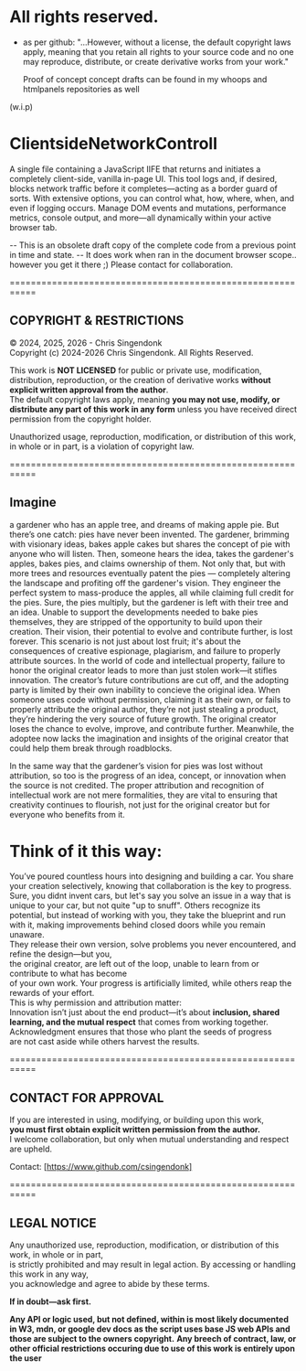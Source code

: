 # All rights reserved.
- as per github: 
  "...However, without a license, the default copyright laws apply, meaning that you retain all rights to your source code and no one may reproduce, distribute, or create derivative works from your work."
  
  Proof of concept concept drafts can be found in my whoops and htmlpanels repositories as well

(w.i.p) 
# ClientsideNetworkControll

   A single file containing a JavaScript IIFE that returns and initiates a completely client-side,
   vanilla in-page UI. This tool logs and, if desired, blocks network traffic before it completes—acting
   as a border guard of sorts. With extensive options, you can control what, how, where, when, and even
   if logging occurs. Manage DOM events and mutations, performance metrics, console output, and more—all
   dynamically within your active browser tab.

   -- This is an obsolete draft copy of the complete code from a previous point in time and state.
   -- It does work when ran in the document browser scope.. however you get it there ;)
   Please contact for collaboration.

   ===========================================================
   ## COPYRIGHT & RESTRICTIONS

   © 2024, 2025, 2026 - Chris Singendonk  
   Copyright (c) 2024-2026 Chris Singendonk. All Rights Reserved.  

   This work is **NOT LICENSED** for public or private use, modification, distribution, reproduction,
   or the creation of derivative works **without explicit written approval from the author**.  
   The default copyright laws apply, meaning **you may not use, modify, or distribute any part of this work
   in any form** unless you have received direct permission from the copyright holder.  

   Unauthorized usage, reproduction, modification, or distribution of this work, in whole or in part,
   is a violation of copyright law.  

   ===========================================================
   ## Imagine
   a gardener who has an apple tree, and dreams of making apple pie. But there’s one catch: pies have never been invented.
The gardener, brimming with visionary ideas, bakes apple cakes but shares the concept of pie with anyone who will listen.
Then, someone hears the idea, takes the gardener's apples, bakes pies, and claims ownership of them.
Not only that, but with more trees and resources eventually patent the pies — completely altering the landscape and profiting off the gardener's vision.
They engineer the perfect system to mass-produce the apples, all while claiming full credit for the pies.
Sure, the pies multiply, but the gardener is left with their tree and an idea.
Unable to support the developments needed to bake pies themselves, they are stripped of the opportunity to build upon their creation.
Their vision, their potential to evolve and contribute further, is lost forever.
This scenario is not just about lost fruit; it's about the consequences of creative espionage, plagiarism, and failure to properly attribute sources.
In the world of code and intellectual property, failure to honor the original creator leads to more than just stolen work—it stifles innovation. 
The creator’s future contributions are cut off, and the adopting party is limited by their own inability to concieve the original idea.
When someone uses code without permission, claiming it as their own, or fails to properly attribute the original author, they’re not just stealing a product,
they’re hindering the very source of future growth. The original creator loses the chance to evolve, improve, and contribute further.
Meanwhile, the adoptee now lacks the imagination and insights of the original creator that could help them break through roadblocks.

In the same way that the gardener’s vision for pies was lost without attribution, so too is the progress of an idea, concept, or innovation when the source is not credited.
The proper attribution and recognition of intellectual work are not mere formalities,
they are vital to ensuring that creativity continues to flourish, not just for the original creator but for everyone who benefits from it.

   # Think of it this way:  
   You’ve poured countless hours into designing and building a car.
   You share your creation selectively, knowing that collaboration is the key to progress.
   Sure, you didnt invent cars, but let's say you solve an issue in a way that is unique to your car, but not quite "up to snuff".
   Others recognize its potential, but instead of working with you, they take the blueprint and run with it,
   making improvements behind closed doors while you remain unaware.  
   They release their own version, solve problems you never encountered, and refine the design—but you,  
   the original creator, are left out of the loop, unable to learn from or contribute to what has become  
   of your own work. Your progress is artificially limited, while others reap the rewards of your effort.  
   This is why permission and attribution matter:  
   Innovation isn’t just about the end product—it’s about **inclusion, shared learning, and the mutual respect**
   that comes from working together. Acknowledgment ensures that those who plant the seeds of progress  
   are not cast aside while others harvest the results.  

   ===========================================================
   ## CONTACT FOR APPROVAL

   If you are interested in using, modifying, or building upon this work,  
   **you must first obtain explicit written permission from the author.**  
   I welcome collaboration, but only when mutual understanding and respect are upheld.  

   Contact: [https://www.github.com/csingendonk]  

   ===========================================================
   ## LEGAL NOTICE  

   Any unauthorized use, reproduction, modification, or distribution of this work, in whole or in part,  
   is strictly prohibited and may result in legal action. By accessing or handling this work in any way,  
   you acknowledge and agree to abide by these terms.  

   **If in doubt—ask first.** 

   **Any API or logic used, but not defined, within is most likely documented in W3, mdn, or google dev docs as the script uses base JS web APIs and those are subject to the owners copyright.**
   **Any breech of contract, law, or other official restrictions occuring due to use of this work is entirely upon the user**
